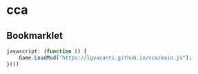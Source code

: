 # cca
 

## Bookmarklet

```javascript
javascript: (function () {
    Game.LoadMod("https://lgvacanti.github.io/cca/main.js");
}())
```